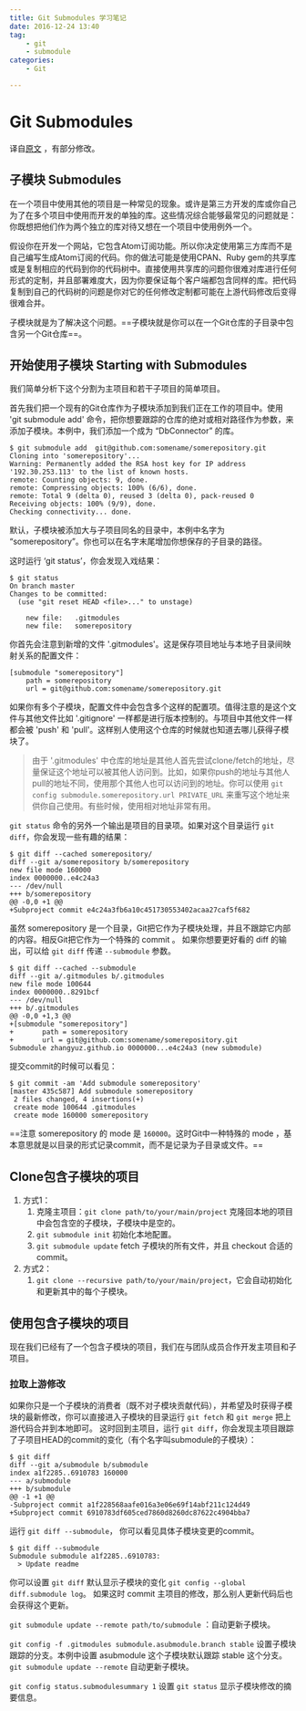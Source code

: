 ```yaml
---
title: Git Submodules 学习笔记
date: 2016-12-24 13:40
tag: 
    - git
    - submodule
categories: 
    - Git

---
```

# Git Submodules
译自[原文](https://git-scm.com/book/en/v2/Git-Tools-Submodules) ，有部分修改。

## 子模块 Submodules
在一个项目中使用其他的项目是一种常见的现象。或许是第三方开发的库或你自己为了在多个项目中使用而开发的单独的库。这些情况综合能够最常见的问题就是：你既想把他们作为两个独立的库对待又想在一个项目中使用例外一个。

假设你在开发一个网站，它包含Atom订阅功能。所以你决定使用第三方库而不是自己编写生成Atom订阅的代码。你的做法可能是使用CPAN、Ruby gem的共享库或是复制相应的代码到你的代码树中。直接使用共享库的问题你很难对库进行任何形式的定制，并且部署难度大，因为你要保证每个客户端都包含同样的库。把代码复制到自己的代码树的问题是你对它的任何修改定制都可能在上游代码修改后变得很难合并。

子模块就是为了解决这个问题。==子模块就是你可以在一个Git仓库的子目录中包含另一个Git仓库==。

## 开始使用子模块 Starting with Submodules

我们简单分析下这个分割为主项目和若干子项目的简单项目。

首先我们把一个现有的Git仓库作为子模块添加到我们正在工作的项目中。使用 'git submodule add' 命令，把你想要跟踪的仓库的绝对或相对路径作为参数，来添加子模块。本例中，我们添加一个成为 “DbConnector” 的库。
```
$ git submodule add  git@github.com:somename/somerepository.git
Cloning into 'somerepository'...
Warning: Permanently added the RSA host key for IP address '192.30.253.113' to the list of known hosts.
remote: Counting objects: 9, done.
remote: Compressing objects: 100% (6/6), done.
remote: Total 9 (delta 0), reused 3 (delta 0), pack-reused 0
Receiving objects: 100% (9/9), done.
Checking connectivity... done.

```
默认，子模块被添加大与子项目同名的目录中，本例中名字为 “somerepository”。你也可以在名字末尾增加你想保存的子目录的路径。

这时运行 ‘git status’，你会发现入戏结果：
```
$ git status
On branch master
Changes to be committed:
  (use "git reset HEAD <file>..." to unstage)

	new file:   .gitmodules
	new file:   somerepository
```
你首先会注意到新增的文件 '.gitmodules'。这是保存项目地址与本地子目录间映射关系的配置文件：
```
[submodule "somerepository"]
    path = somerepository
    url = git@github.com:somename/somerepository.git
```
如果你有多个子模块，配置文件中会包含多个这样的配置项。值得注意的是这个文件与其他文件比如 '.gitignore' 一样都是进行版本控制的。与项目中其他文件一样都会被 'push' 和 'pull'。这样别人使用这个仓库的时候就也知道去哪儿获得子模块了。

> 由于 '.gitmodules' 中仓库的地址是其他人首先尝试clone/fetch的地址，尽量保证这个地址可以被其他人访问到。比如，如果你push的地址与其他人pull的地址不同，使用那个其他人也可以访问到的地址。你可以使用 `git config submodule.somerepository.url PRIVATE_URL` 来重写这个地址来供你自己使用。有些时候，使用相对地址非常有用。

`git status` 命令的另外一个输出是项目的目录项。如果对这个目录运行 `git diff`，你会发现一些有趣的结果：
```
$ git diff --cached somerepository/
diff --git a/somerepository b/somerepository
new file mode 160000
index 0000000..e4c24a3
--- /dev/null
+++ b/somerepository
@@ -0,0 +1 @@
+Subproject commit e4c24a3fb6a10c451730553402acaa27caf5f682

```
虽然 somerepository 是一个目录，Git把它作为子模块处理，并且不跟踪它内部的内容。相反Git把它作为一个特殊的 commit 。
如果你想要更好看的 diff 的输出，可以给 `git diff` 传递 `--submodule` 参数。
```
$ git diff --cached --submodule
diff --git a/.gitmodules b/.gitmodules
new file mode 100644
index 0000000..8291bcf
--- /dev/null
+++ b/.gitmodules
@@ -0,0 +1,3 @@
+[submodule "somerepository"]
+       path = somerepository
+       url = git@github.com:somename/somerepository.git
Submodule zhangyuz.github.io 0000000...e4c24a3 (new submodule)

```
提交commit的时候可以看见：
```
$ git commit -am 'Add submodule somerepository'
[master 435c587] Add submodule somerepository
 2 files changed, 4 insertions(+)
 create mode 100644 .gitmodules
 create mode 160000 somerepository
```
==注意 somerepository 的 mode 是 `160000`。这时Git中一种特殊的 mode ，基本意思就是以目录的形式记录commit，而不是记录为子目录或文件。==

## Clone包含子模块的项目

1. 方式1：
	1. 克隆主项目：`git clone path/to/your/main/project` 克隆回本地的项目中会包含空的子模块，子模块中是空的。
	2. `git submodule init` 初始化本地配置。
	3. `git submodule update` fetch 子模块的所有文件，并且 checkout 合适的 commit。
2. 方式2：
	1. `git clone --recursive path/to/your/main/project`，它会自动初始化和更新其中的每个子模块。

## 使用包含子模块的项目

现在我们已经有了一个包含子模块的项目，我们在与团队成员合作开发主项目和子项目。

### 拉取上游修改
如果你只是一个子模块的消费者（既不对子模块贡献代码），并希望及时获得子模块的最新修改，你可以直接进入子模块的目录运行 `git fetch` 和 `git merge` 把上游代码合并到本地即可。
这时回到主项目，运行 `git diff`，你会发现主项目跟踪了子项目HEAD的commit的变化（有个名字叫submodule的子模块）：
```
$ git diff
diff --git a/submodule b/submodule
index a1f2285..6910783 160000
--- a/submodule
+++ b/submodule
@@ -1 +1 @@
-Subproject commit a1f228568aafe016a3e06e69f14abf211c124d49
+Subproject commit 6910783df605ced7860d8260dc87622c4904bba7

```
运行 `git diff --submodule`， 你可以看见具体子模块变更的commit。
```
$ git diff --submodule
Submodule submodule a1f2285..6910783:
  > Update readme
```
你可以设置 `git diff` 默认显示子模块的变化 `git config --global diff.submodule log`。
如果这时 commit 主项目的修改，那么别人更新代码后也会获得这个更新。

`git submodule update --remote path/to/submodule` ：自动更新子模块。

`git config -f .gitmodules submodule.asubmodule.branch stable` 设置子模块跟踪的分支。本例中设置 asubmodule 这个子模块默认跟踪 stable 这个分支。
`git submodule update --remote` 自动更新子模块。

`git config status.submodulesummary 1` 设置 `git status` 显示子模块修改的摘要信息。


















